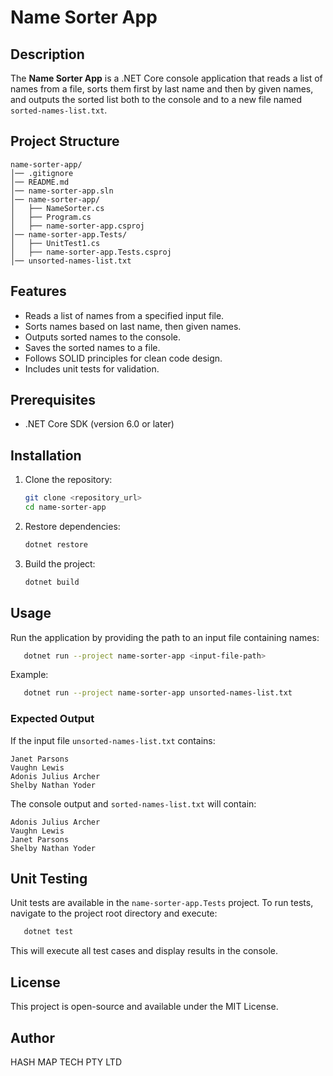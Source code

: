 # Name Sorter App

## Description
The **Name Sorter App** is a .NET Core console application that reads a list of names from a file, sorts them first by last name and then by given names, and outputs the sorted list both to the console and to a new file named `sorted-names-list.txt`.

## Project Structure
```
name-sorter-app/
│── .gitignore
│── README.md
│── name-sorter-app.sln
│── name-sorter-app/
│   ├── NameSorter.cs
│   ├── Program.cs
│   ├── name-sorter-app.csproj
│── name-sorter-app.Tests/
│   ├── UnitTest1.cs
│   ├── name-sorter-app.Tests.csproj
│── unsorted-names-list.txt
```

## Features
- Reads a list of names from a specified input file.
- Sorts names based on last name, then given names.
- Outputs sorted names to the console.
- Saves the sorted names to a file.
- Follows SOLID principles for clean code design.
- Includes unit tests for validation.

## Prerequisites
- .NET Core SDK (version 6.0 or later)

## Installation
1. Clone the repository:
   ```sh
   git clone <repository_url>
   cd name-sorter-app
   ```
2. Restore dependencies:
   ```sh
   dotnet restore
   ```
3. Build the project:
   ```sh
   dotnet build
   ```

## Usage
Run the application by providing the path to an input file containing names:
```sh
   dotnet run --project name-sorter-app <input-file-path>
```
Example:
```sh
   dotnet run --project name-sorter-app unsorted-names-list.txt
```

### Expected Output
If the input file `unsorted-names-list.txt` contains:
```
Janet Parsons
Vaughn Lewis
Adonis Julius Archer
Shelby Nathan Yoder
```
The console output and `sorted-names-list.txt` will contain:
```
Adonis Julius Archer
Vaughn Lewis
Janet Parsons
Shelby Nathan Yoder
```

## Unit Testing
Unit tests are available in the `name-sorter-app.Tests` project.
To run tests, navigate to the project root directory and execute:
```sh
   dotnet test
```
This will execute all test cases and display results in the console.

## License
This project is open-source and available under the MIT License.

## Author
HASH MAP TECH PTY LTD

